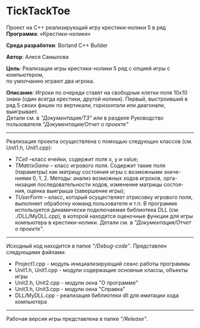 # TickTackToe
Проект на  С++ реализирующий игру крестики-нолики 5 в ряд
**Программа**: «Крестики-нолики»

**Cреда разработки**: Borland С++ Builder

**Автор**: Алеся Самылова

**Цель**: Реализация игры крестики-нолики 5 ряд с опцией игры с компьютером,  
          по умолчанию играют два игрока. 
          
**Описание**: Игроки  по очереди ставят на свободные клетки поля  10x10   знаки  (один  всегда  крестики,  другой нолики).   Первый, выстроивший в ряд 5 своих фишек по вертикали, горизонтали или диагонали, выигрывает.   
Детали см. в *"Документация/TЗ"* или в разделе Руководство пользователя *"Документация/Отчет о проекте"*  


-------------------------------------------------------------------------------------------------------------
Реализация проекта осуществлена с помощью следующих классов (см. Unit1.h, Unit1.cpp):
*	*TCell* –класс ячейки, содержит поля x, y и value;
*	*TMatrixGame* – класс игрового поля. Содержит такие поля (параметры) как матрицу состояния игры с возможными значе-ниями 0, 1, 2. Методы: анализ возможных ходов игроков, орга-низация последовательности ходов, изменение матрицы состоя-ния, оценка выигрыша (завершение игры);
*	*TUserForm* – класс, который осуществляет отрисовку игрового поля, выполняет обработку команд пользователя и т.п.
В программе используется динамически подключаемая библиотека DLL (см. ./DLL/MyDLL.cpp),
в которой находятся оценочные функции для игры компьютера в крестики-нолики.
Детали см. в *"Документация/Отчет о проекте"*.

-------------------------------------------------------------------------------------------------------------
Исходный код находится в папке *"/Debug-code"*.
Представлен следующими файлами:
* Project1.cpp - модуль инициализирующий сеанс работы программы
* Unit1.h, Unit1.cpp - модули содержащие основные классы, объекты игры
* Unit2.h, Unit2.cpp - модули окна "О программе"
* Unit3.h, Unit3.cpp - модули окна "Cправка"  
* DLL/MyDLL.cpp      - реализация библиотеки dll для имитации хода компьютера

-----------------------------------------------------------------------------------------------------------------
Рабочая версия игры представлена в папке *"/Release"*. 

